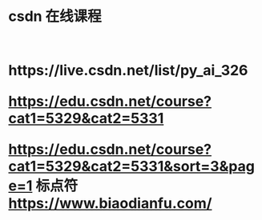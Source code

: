 <h1>csdn 在线课程<h1> </br>
https://live.csdn.net/list/py_ai_326

https://edu.csdn.net/course?cat1=5329&cat2=5331

https://edu.csdn.net/course?cat1=5329&cat2=5331&sort=3&page=1
标点符
https://www.biaodianfu.com/

